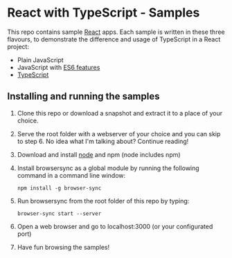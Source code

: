 # React with TypeScript - Samples

This repo contains sample [React](https://facebook.github.io/react/) apps. Each sample is written in these three flavours, to demonstrate the difference and usage of TypeScript in a React project:

- Plain JavaScript
- JavaScript with [ES6 features](https://github.com/bevacqua/es6)
- [TypeScript](http://www.typescriptlang.org/)

## Installing and running the samples

1. Clone this repo or download a snapshot and extract it to a place of your choice.
2. Serve the root folder with a webserver of your choice and you can skip to step 6. No idea what I'm talking about? Continue reading!
3. Download and install [node](https://nodejs.org/en/download/) and npm (node includes npm)
4. Install browsersync as a global module by running the following command in a command line window:

    ```
    npm install -g browser-sync
    ```
5. Run browsersync from the root folder of this repo by typing:

    ```
    browser-sync start --server
    ```
6. Open a web browser and go to localhost:3000 (or your configurated port)
7. Have fun browsing the samples!
